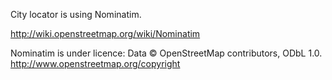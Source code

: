 City locator is using Nominatim.

http://wiki.openstreetmap.org/wiki/Nominatim

Nominatim is under licence:
Data © OpenStreetMap contributors, ODbL 1.0. http://www.openstreetmap.org/copyright
